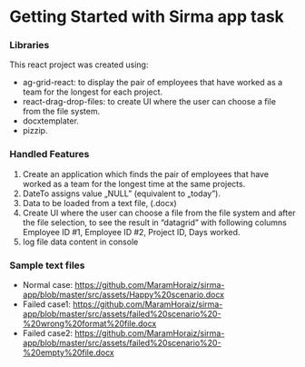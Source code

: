 # Getting Started with Sirma app task

### Libraries 
This react project was created using: 
- ag-grid-react: to display the pair of employees that have worked as a team
for the longest for each project.
- react-drag-drop-files: to create UI where the user can choose a file from the file system.
- docxtemplater.
- pizzip.

### Handled Features
1. Create an application which finds the pair of employees that have worked as a team
for the longest time at the same projects.
2. DateTo assigns value „NULL” (equivalent to „today”).
3. Data to be loaded from a text file, (.docx)
4. Create UI where the user can choose a file from the file system and after the file selection,
to see the result in “datagrid” with following columns Employee ID #1, Employee ID #2,
Project ID, Days worked.
5. log file data content in console

### Sample text files
- Normal case: https://github.com/MaramHoraiz/sirma-app/blob/master/src/assets/Happy%20scenario.docx
- Failed case1: https://github.com/MaramHoraiz/sirma-app/blob/master/src/assets/failed%20scenario%20-%20wrong%20format%20file.docx
- Failed case2: https://github.com/MaramHoraiz/sirma-app/blob/master/src/assets/failed%20scenario%20-%20empty%20file.docx

